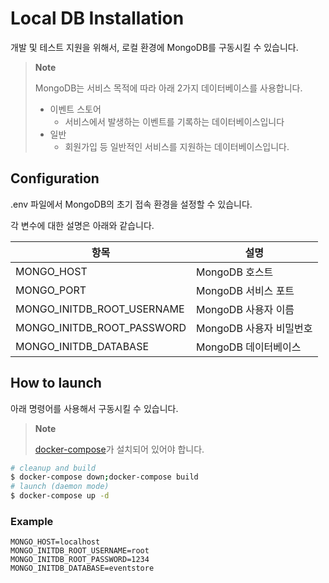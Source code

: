 # Local DB Installation

개발 및 테스트 지원을 위해서, 로컬 환경에 MongoDB를 구동시킬 수 있습니다.

> **Note**
> 
> MongoDB는 서비스 목적에 따라 아래 2가지 데이터베이스를 사용합니다.
> - 이벤트 스토어
>   - 서비스에서 발생하는 이벤트를 기록하는 데이터베이스입니다
> - 일반
>   - 회원가입 등 일반적인 서비스를 지원하는 데이터베이스입니다.

## Configuration

.env 파일에서 MongoDB의 초기 접속 환경을 설정할 수 있습니다.

각 변수에 대한 설명은 아래와 같습니다.

| 항목                     | 설명                    |
|------------------------|-----------------------|
| MONGO_HOST     | MongoDB 호스트      |
| MONGO_PORT     | MongoDB 서비스 포트   |
| MONGO_INITDB_ROOT_USERNAME | MongoDB 사용자 이름   |
| MONGO_INITDB_ROOT_PASSWORD | MongoDB 사용자 비밀번호 |
| MONGO_INITDB_DATABASE | MongoDB 데이터베이스   |

## How to launch

아래 명령어를 사용해서 구동시킬 수 있습니다.

> **Note**
> 
> [docker-compose](https://docs.docker.com/compose/install/)가 설치되어 있어야 합니다.


```bash
# cleanup and build
$ docker-compose down;docker-compose build
# launch (daemon mode)
$ docker-compose up -d
```

### Example

```env
MONGO_HOST=localhost
MONGO_INITDB_ROOT_USERNAME=root
MONGO_INITDB_ROOT_PASSWORD=1234
MONGO_INITDB_DATABASE=eventstore
```